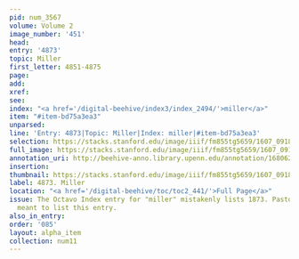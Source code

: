 ```yaml
---
pid: num_3567
volume: Volume 2
image_number: '451'
head:
entry: '4873'
topic: Miller
first_letter: 4851-4875
page:
add:
xref:
see:
index: "<a href='/digital-beehive/index3/index_2494/'>miller</a>"
item: "#item-bd75a3ea3"
unparsed:
line: 'Entry: 4873|Topic: Miller|Index: miller|#item-bd75a3ea3'
selection: https://stacks.stanford.edu/image/iiif/fm855tg5659/1607_0918/590,3721,2828,219/full/0/default.jpg
full_image: https://stacks.stanford.edu/image/iiif/fm855tg5659/1607_0918/full/full/0/default.jpg
annotation_uri: http://beehive-anno.library.upenn.edu/annotation/1680623362335
insertion:
thumbnail: https://stacks.stanford.edu/image/iiif/fm855tg5659/1607_0918/590,3721,600,180/250,/0/default.jpg
label: 4873. Miller
location: "<a href='/digital-beehive/toc/toc2_441/'>Full Page</a>"
issue: The Octavo Index entry for "miller" mistakenly lists 1873. Pastorius likely
  meant to list this entry.
also_in_entry:
order: '085'
layout: alpha_item
collection: num11
---
```

